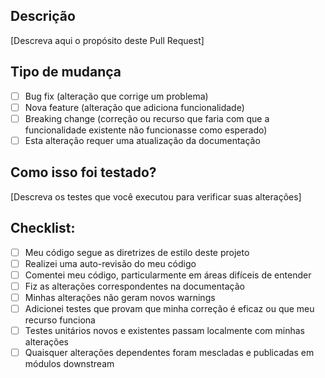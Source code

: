 ## Descrição
[Descreva aqui o propósito deste Pull Request]

## Tipo de mudança
- [ ] Bug fix (alteração que corrige um problema)
- [ ] Nova feature (alteração que adiciona funcionalidade)
- [ ] Breaking change (correção ou recurso que faria com que a funcionalidade existente não funcionasse como esperado)
- [ ] Esta alteração requer uma atualização da documentação

## Como isso foi testado?
[Descreva os testes que você executou para verificar suas alterações]

## Checklist:
- [ ] Meu código segue as diretrizes de estilo deste projeto
- [ ] Realizei uma auto-revisão do meu código
- [ ] Comentei meu código, particularmente em áreas difíceis de entender
- [ ] Fiz as alterações correspondentes na documentação
- [ ] Minhas alterações não geram novos warnings
- [ ] Adicionei testes que provam que minha correção é eficaz ou que meu recurso funciona
- [ ] Testes unitários novos e existentes passam localmente com minhas alterações
- [ ] Quaisquer alterações dependentes foram mescladas e publicadas em módulos downstream 